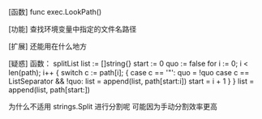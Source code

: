 [函数]
func exec.LookPath()

[功能]
查找环境变量中指定的文件名路径

[扩展]
还能用在什么地方

[疑惑]
函数： splitList
list := []string{}
start := 0
quo := false
for i := 0; i < len(path); i++ {
switch c := path[i]; {
case c == '"':
quo = !quo
case c == ListSeparator && !quo:
list = append(list, path[start:i])
start = i + 1
}
}
list = append(list, path[start:])

为什么不适用 strings.Split 进行分割呢
可能因为手动分割效率更高